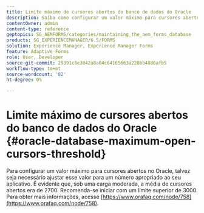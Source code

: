 ```yaml
---
title: Limite máximo de cursores abertos do banco de dados do Oracle
description: Saiba como configurar um valor máximo para cursores abertos no Oracle.
contentOwner: admin
content-type: reference
geptopics: SG_AEMFORMS/categories/maintaining_the_aem_forms_database
products: SG_EXPERIENCEMANAGER/6.5/FORMS
solution: Experience Manager, Experience Manager Forms
feature: Adaptive Forms
role: User, Developer
source-git-commit: 29391c8e3042a8a04c64165663a228bb4886afb5
workflow-type: tm+mt
source-wordcount: '82'
ht-degree: 0%

---
```


# Limite máximo de cursores abertos do banco de dados do Oracle {#oracle-database-maximum-open-cursors-threshold}

Para configurar um valor máximo para cursores abertos no Oracle, talvez seja necessário ajustar esse valor para um número apropriado ao seu aplicativo. É evidente que, sob uma carga moderada, a média de cursores abertos era de 2700. Recomenda-se iniciar com um limite superior de 3000. Para obter mais informações, acesse [https://www.orafaq.com/node/758](https://www.orafaq.com/node/758).
